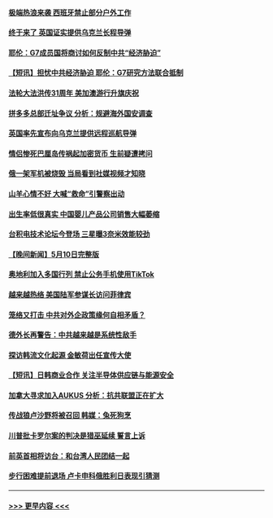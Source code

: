 #### [极端热浪来袭 西班牙禁止部分户外工作](../pages/prog202/a103710155.md?t=05120943) 
#### [终于来了 英国证实提供乌克兰长程导弹](../pages/prog202/a103710154.md?t=05120943) 
#### [耶伦：G7成员国将商讨如何反制中共“经济胁迫”](../pages/prog202/a103710077.md?t=05120943) 
#### [【短讯】担忧中共经济胁迫 耶伦：G7研究方法联合抵制](../pages/prog202/a103710003.md?t=05120943) 
#### [法轮大法洪传31周年 美加澳游行升旗庆祝](../pages/prog202/a103710005.md?t=05120943) 
#### [拼多多总部迁址争议 分析：规避海外国安调查](../pages/prog202/a103710006.md?t=05120943) 
#### [英国率先宣布向乌克兰提供远程巡航导弹](../pages/prog202/a103709943.md?t=05120943) 
#### [情侣惨死巴厘岛传祸起加密货币 生前疑遭拷问](../pages/prog202/a103709921.md?t=05120943) 
#### [俄一架军机被烧毁 当局看到社媒视频才知晓](../pages/prog202/a103709437.md?t=05120943) 
#### [山羊心情不好 大喊“救命”引警察出动](../pages/prog202/a103709428.md?t=05120943) 
#### [出生率低很真实 中国婴儿产品公司销售大幅萎缩](../pages/prog202/a103709421.md?t=05120943) 
#### [台积电技术论坛今登场 三星曝3奈米效能较劲](../pages/prog202/a103709400.md?t=05120943) 
#### [【晚间新闻】5月10日完整版](../pages/prog202/a103709204.md?t=05120943) 
#### [奥地利加入多国行列 禁止公务手机使用TikTok](../pages/prog202/a103709176.md?t=05120943) 
#### [越来越热络 美国陆军参谋长访问菲律宾](../pages/prog202/a103709084.md?t=05120943) 
#### [笼络又打击 中共对外企政策缘何自相矛盾？](../pages/prog202/a103709090.md?t=05120943) 
#### [德外长再警告：中共越来越是系统性敌手](../pages/prog202/a103709086.md?t=05120943) 
#### [探访韩流文化起源  金敏荷出任宣传大使](../pages/prog202/a103708908.md?t=05120943) 
#### [【短讯】日韩商业合作 关注半导体供应链与能源安全](../pages/prog202/a103708903.md?t=05120943) 
#### [加拿大寻求加入AUKUS 分析：抗共联盟正在扩大](../pages/prog202/a103708896.md?t=05120943) 
#### [传战狼卢沙野将被召回 韩媒：兔死狗烹](../pages/prog202/a103708762.md?t=05120943) 
#### [川普批卡罗尔案的判决是猎巫延续 誓言上诉](../pages/prog202/a103708719.md?t=05120943) 
#### [前英首相将访台：和台湾人民团结一起](../pages/prog202/a103708733.md?t=05120943) 
#### [步行困难提前退场 卢卡申科俄胜利日表现引猜测](../pages/prog202/a103708716.md?t=05120943) 

----
#### [ >>> 更早内容 <<< ](../indexes/prog202-earlier.md)
